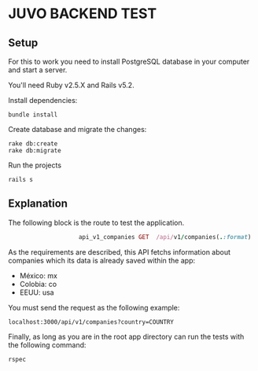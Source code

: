 # JUVO BACKEND TEST

## Setup

For this to work you need to install PostgreSQL database in your computer and start a server.

You'll need Ruby v2.5.X and Rails v5.2.

Install dependencies:
```
bundle install
```

Create database and migrate the changes:
```
rake db:create
rake db:migrate
```

Run the projects
```
rails s
```

## Explanation

The following block is the route to test the application.

```ruby
                    api_v1_companies GET  /api/v1/companies(.:format)                api/v1/companies#index
```

As the requirements are described, this API fetchs information about companies which its data is already saved within the app:
 
* México: mx
* Colobia: co
* EEUU: usa
 
You must send the request as the following example:

``
  localhost:3000/api/v1/companies?country=COUNTRY
``

Finally, as long as you are in the root app directory can run the tests with the following command:

``
  rspec
``

